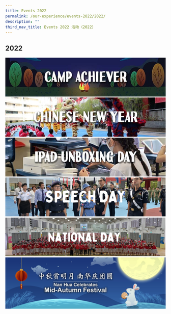 ```yaml
---
title: Events 2022
permalink: /our-experience/events-2022/2022/
description: ""
third_nav_title: Events 2022 活动（2022）
---
```


## 2022


<a href="/our-experience/events-2022/camp-achiever/"><img src="/images/CampAchieverBanner22.jpg">
<br>
<a href="/our-experience/events-2022/chinese-new-year/"><img src="/images/2022CNYBanner.jpg">
<br>
<a href="/our-experience/events-2022/ipad-unboxing-day/"><img src="/images/iPadWebsiteBanner.jpg">
<br>
<a href="/our-experience/events-2022/speech-day/"><img src="/images/SPEECHDAY.png">
<br>
<a href="/our-experience/events-2022/national-day/"><img src="/images/NationalDay22.png">
<br>
<a href="/our-experience/events-2022/mid-autumn/"><img src="/images/MAFbanner03.jpg">
<br>